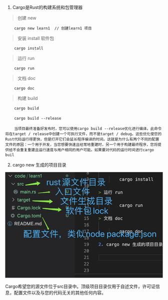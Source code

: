 1. Cargo是Rust的构建系统和包管理器

> 创建 new

        cargo new learn1  // 创建learn1 项目

> 安装 install 软件包

        cargo install 

> 运行 run 

        cargo run 

> 文档 doc

        cargo doc 

> 构建 build

        cargo build

        cargo build --release

        当项目最终准备好发布时，您可以使用cargo build --release优化进行编译。此命令将在target / release中创建一个可执行文件，而不是target / debug。这些优化使您的Rust代码运行得更快，但是打开它们会延长程序编译的时间。这就是为什么有两个不同的配置文件的原因：一个用于开发，当您想要快速且经常地重建时，另一个用于构建最终程序，您将提供给不会重复重建且运行速度与用户相同的用户可能。如果要对代码的运行时间进行cargo buil

2. cargo new 生成的项目目录

![avartar](../assets/rustdir.jpg)

Cargo希望您的源文件位于src目录中。顶级项目目录仅用于自述文件，许可证信息，配置文件以及与您的代码无关的其他任何内容。

